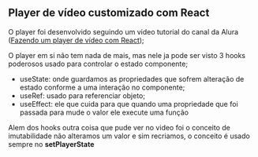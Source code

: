## Player de vídeo customizado com React 
O player foi desenvolvido seguindo um video tutorial do canal da Alura (<a href="https://www.youtube.com/watch?v=ZaYvwn9nBD4">Fazendo um player de vídeo com React</a>);

O player em si não tem nada de mais, mas nele ja pode ser visto 3 hooks poderosos usado para controlar o estado componente;
- useState: onde guardamos as propriedades que sofrem alteração de estado conforme a uma interação no componente;
- useRef: usado para referenciar objeto;
- useEffect: ele que cuida para que quando uma propriedade que foi passada para mude o valor ele execute uma função

Alem dos hooks outra coisa que pude ver no video foi o conceito de imutabilidade não alteramos um valor e sim recriamos, o conceito é usado sempre no **setPlayerState**